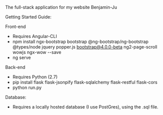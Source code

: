 The full-stack application for my website Benjamin-Ju

Getting Started Guide:

Front-end

- Requires Angular-CLI
- npm install ngx-bootstrap bootstrap @ng-bootstrap/ng-bootstrap @types/node jquery popper.js bootstrap@4.0.0-beta ng2-page-scroll wowjs ngx-wow --save
- ng serve

Back-end

- Requires Python (2.7)
- pip install flask flask-jsonpify flask-sqlalchemy flask-restful flask-cors
- python run.py

Database:

- Requires a locally hosted database (I use PostGres), using the .sql file.

